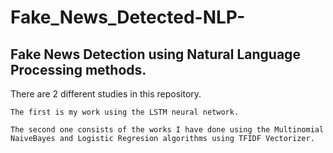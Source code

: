 # Fake_News_Detected-NLP-
 ## Fake News Detection using Natural Language Processing methods.
 
 There are 2 different studies in this repository. 
 
    The first is my work using the LSTM neural network. 
    
    The second one consists of the works I have done using the Multinomial NaiveBayes and Logistic Regresion algorithms using TFIDF Vectorizer.
    
 

